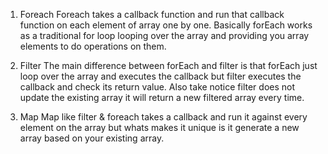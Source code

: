 1. Foreach
Foreach takes a callback function and run that callback function on each element of array one by one.
Basically forEach works as a traditional for loop looping over the array and providing you array elements to do operations on them.


2. Filter
The main difference between forEach and filter is that forEach just loop over the array and executes the callback but filter executes the callback and check its return value.
Also take notice filter does not update the existing array it will return a new filtered array every time.

3. Map
Map like filter & foreach takes a callback and run it against every element on the array but whats makes it unique is it generate a new array based on your existing array.

